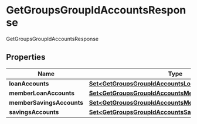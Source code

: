 

# GetGroupsGroupIdAccountsResponse

GetGroupsGroupIdAccountsResponse

## Properties

| Name | Type | Description | Notes |
|------------ | ------------- | ------------- | -------------|
|**loanAccounts** | [**Set&lt;GetGroupsGroupIdAccountsLoanAccounts&gt;**](GetGroupsGroupIdAccountsLoanAccounts.md) |  |  [optional] |
|**memberLoanAccounts** | [**Set&lt;GetGroupsGroupIdAccountsMemberLoanAccounts&gt;**](GetGroupsGroupIdAccountsMemberLoanAccounts.md) |  |  [optional] |
|**memberSavingsAccounts** | [**Set&lt;GetGroupsGroupIdAccountsMemberSavingsAccounts&gt;**](GetGroupsGroupIdAccountsMemberSavingsAccounts.md) |  |  [optional] |
|**savingsAccounts** | [**Set&lt;GetGroupsGroupIdAccountsSavingAccounts&gt;**](GetGroupsGroupIdAccountsSavingAccounts.md) |  |  [optional] |



